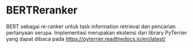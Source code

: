 # BERTReranker
BERT sebagai re-ranker untuk task information retrieval dan pencarian pertanyaan serupa. Implementasi merupakan ekstensi dari library PyTerrier yang dapat dibaca pada https://pyterrier.readthedocs.io/en/latest/
